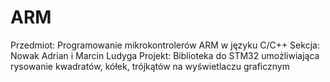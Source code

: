 # ARM
Przedmiot: Programowanie mikrokontrolerów ARM w języku C/C++
Sekcja: Nowak Adrian i Marcin Ludyga
Projekt: Biblioteka do STM32 umożliwiająca rysowanie kwadratów, kółek, trójkątów na wyświetlaczu graficznym
